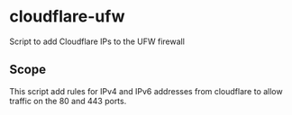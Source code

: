 # cloudflare-ufw
Script to add Cloudflare IPs to the UFW firewall

## Scope

This script add rules for IPv4 and IPv6 addresses from cloudflare to allow traffic on the 80 and 443 ports.
